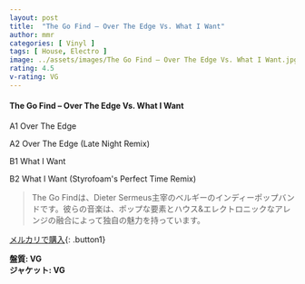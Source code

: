 ```yaml
---
layout: post
title:  "The Go Find – Over The Edge Vs. What I Want"
author: mmr
categories: [ Vinyl ]
tags: [ House, Electro ]
image: ../assets/images/The Go Find – Over The Edge Vs. What I Want.jpg
rating: 4.5
v-rating: VG
---
```


#### The Go Find – Over The Edge Vs. What I Want

A1  Over The Edge

A2  Over The Edge (Late Night Remix)

B1  What I Want

B2  What I Want (Styrofoam's Perfect Time Remix)

> The Go Findは、Dieter Sermeus主宰のベルギーのインディーポップバンドです。彼らの音楽は、ポップな要素とハウス&エレクトロニックなアレンジの融合によって独自の魅力を持っています。


[メルカリで購入](https://jp.mercari.com/item/m17995961723){: .button1}


<div class="mt-4 mb-4 d-flex align-items-center">
<strong class="mr-1">盤質: VG</strong>
</div>
<div class="mt-4 mb-4 d-flex align-items-center">
<strong class="mr-1">ジャケット: VG</strong>
</div>